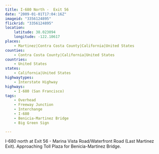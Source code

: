 ```yaml
---
title: I-680 North -  Exit 56
date: "2009-01-01T17:04:16Z"
imageid: "3356124895"
flickrid: "3356124895"
location:
    latitude: 38.023094
    longitude: -122.10617
places:
    - Martinez|Contra Costa County|California|United States
counties:
    - Contra Costa County|California|United States
countries:
    - United States
states:
    - California|United States
highwaytypes:
    - Interstate Highway
highways:
    - I-680 (San Francisco)
tags:
    - Overhead
    - Freeway Junction
    - Interchange
    - I-680
    - Benicia-Martinez Bridge
    - Big Green Sign

---
```

I-680 north at Exit 56 - Marina Vista Road/Waterfront Road (Last Martinez Exit). Approaching Toll Plaza for Benicia-Martinez Bridge.